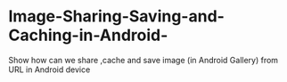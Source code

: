 Image-Sharing-Saving-and-Caching-in-Android-
============================================

Show how can we share ,cache and save image (in Android Gallery) from URL in Android device
